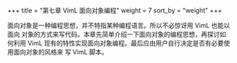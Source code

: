 +++
title = "第七章 VimL 面向对象编程"
weight = 7
sort_by = "weight"
+++
<!-- # 第七章 VimL 面向对象编程 -->
面向对象是一种编程思想，并不特指某种编程语言。所以不必惊讶用 VimL 也能以面向
对象的方式来写代码。本章先简单介绍一下面向对象的编程思想，再探讨如何利用 VimL
现有的特性实现面向对象编程。最后应由用户自行决定是否有必要使用面向对象的风格来
写 VimL 脚本。

